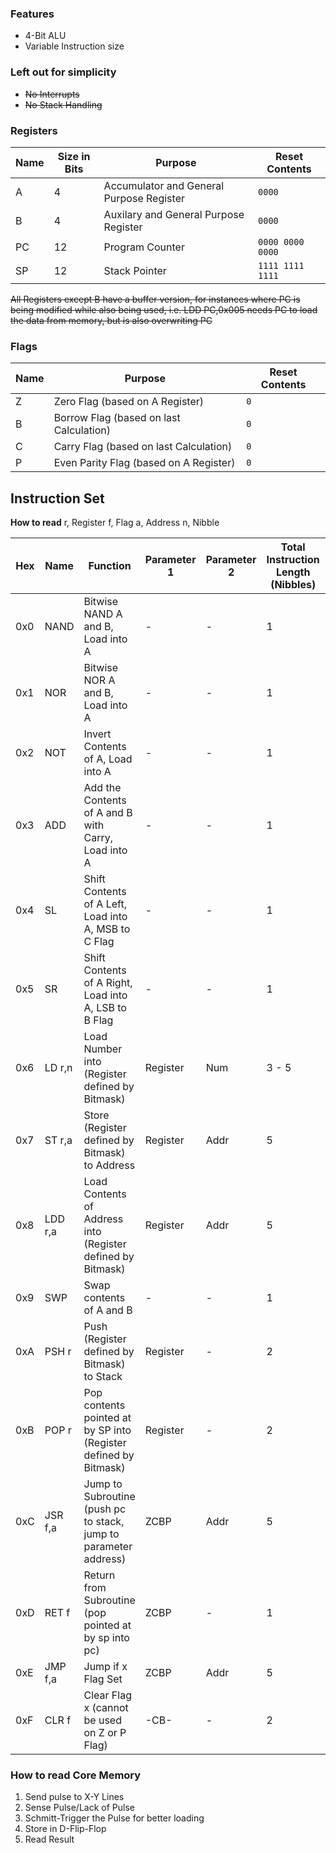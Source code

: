 ### Features
- 4-Bit ALU
- Variable Instruction size

### Left out for simplicity
- ~~No Interrupts~~
- ~~No Stack Handling~~

### Registers

| Name | Size in Bits | Purpose                                  | Reset Contents   |
| ---- | ------------ | ---------------------------------------- | ---------------- |
| A    | 4            | Accumulator and General Purpose Register | `0000`           |
| B    | 4            | Auxilary and General Purpose Register    | `0000`           |
| PC   | 12           | Program Counter                          | `0000 0000 0000` |
| SP   | 12           | Stack Pointer                            | `1111 1111 1111` |

~~All Registers except B have a buffer version, for instances where PC is being modified while also being used, i.e. LDD PC,0x005 needs PC to load the data from memory, but is also overwriting PC~~

### Flags

| Name | Purpose                                 | Reset Contents |
| ---- | --------------------------------------- | -------------- |
| Z    | Zero Flag (based on A Register)         | `0`            |
| B    | Borrow Flag (based on last Calculation) | `0`            |
| C    | Carry Flag (based on last Calculation)  | `0`            |
| P    | Even Parity Flag (based on A Register)  | `0`            |

## Instruction Set

**How to read**
r, Register
f, Flag
a, Address
n, Nibble

| Hex | Name    | Function                                                         | Parameter 1 | Parameter 2 | Total Instruction Length (Nibbles) | Cyclces |
| --- | ------- | ---------------------------------------------------------------- | ----------- | ----------- | ---------------------------------- | ------- |
| 0x0 | NAND    | Bitwise NAND A and B, Load into A                                | -           | -           | 1                                  |         |
| 0x1 | NOR     | Bitwise NOR A and B, Load into A                                 | -           | -           | 1                                  |         |
| 0x2 | NOT     | Invert Contents of A, Load into A                                | -           | -           | 1                                  |         |
| 0x3 | ADD     | Add the Contents of A and B with Carry, Load into A              | -           | -           | 1                                  |         |
| 0x4 | SL      | Shift Contents of A Left, Load into A, MSB to C Flag             | -           | -           | 1                                  |         |
| 0x5 | SR      | Shift Contents of A Right, Load into A, LSB to B Flag            | -           | -           | 1                                  |         |
| 0x6 | LD r,n  | Load Number into (Register defined by Bitmask)                   | Register    | Num         | 3 - 5                              |         |
| 0x7 | ST r,a  | Store (Register defined by Bitmask) to Address                   | Register    | Addr        | 5                                  |         |
| 0x8 | LDD r,a | Load Contents of Address into (Register defined by Bitmask)      | Register    | Addr        | 5                                  |         |
| 0x9 | SWP     | Swap contents of A and B                                         | -           | -           | 1                                  |         |
| 0xA | PSH r   | Push (Register defined by Bitmask) to Stack                      | Register    | -           | 2                                  |         |
| 0xB | POP r   | Pop contents pointed at by SP into (Register defined by Bitmask) | Register    | -           | 2                                  |         |
| 0xC | JSR f,a | Jump to Subroutine (push pc to stack, jump to parameter address) | ZCBP        | Addr        | 5                                  |         |
| 0xD | RET f   | Return from Subroutine (pop pointed at by sp into pc)            | ZCBP        | -           | 1                                  |         |
| 0xE | JMP f,a | Jump if x Flag Set                                               | ZCBP        | Addr        | 5                                  |         |
| 0xF | CLR f   | Clear Flag x (cannot be used on Z or P Flag)                     | -CB-        | -           | 2                                  |         |

### How to read Core Memory
1. Send pulse to X-Y Lines
2. Sense Pulse/Lack of Pulse
3. Schmitt-Trigger the Pulse for better loading
4. Store in D-Flip-Flop
5. Read Result
